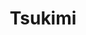 ---
layout: place
title: "Tsukimi"
permalink: /texas/austin/tsukimi.html
stateAbbr: TX
stateName: Texas
cityName: Austin
seo:
  name: "Tsukimi"
  type: Restaurant
  links: https://www.tsukimiaustin.com/
description: "Tsukimi serves delicious sushi in Austin, Texas. Try fresh Japanese dishes for a great dining experience. "
place_id: ChIJWW1mSSPPRIYRriBy7jZ9QgY
photos:
  - name: >-
      places/ChIJWW1mSSPPRIYRriBy7jZ9QgY/photos/AeeoHcLxRFgmdXPitdVgZNJdgGcHhWVXG1Y3dDvosUyT9wrcc4NJxxrCasXavHyHd6E22JPoHZOTZZYJ7XhfwCqFkgm26e4bM2LBegsaqpfUTTEMEg6G_ND3h5OCuFj1HUtlCdq8FZMB635u2vryf9Wv4w4I2BEEu2IRUbB10n1SHYI9zVo86rCG42LWXbZ0WtOLAkp0pXZpOQQILrFN0OTqx0_LvF_-z7_86UPI5rpkBDMehYdvOJElIf3k7QZcBi84zvKSiw3Ho5qEy8OE4IpkrSouhE7HDb7IGi2bc6loCeFz4g
    widthPx: 4800
    heightPx: 3200
    authorAttributions:
      - displayName: Tsukimi
        uri: https://maps.google.com/maps/contrib/102633979665514436753
        photoUri: >-
          https://lh3.googleusercontent.com/a-/ALV-UjVIPQ7HP3M19gjYbfJ332SGIIntHs2aAMRMhUQoCK-Z6sd4A4gs=s100-p-k-no-mo
    flagContentUri: >-
      https://www.google.com/local/imagery/report/?cb_client=maps_api_places.places_api&image_key=!1e10!2sAF1QipOJu287FjngFKTA2ebS8AtXMGIQGSNHKX_y-oki&hl=en-US
    googleMapsUri: >-
      https://www.google.com/maps/place//data=!3m4!1e2!3m2!1sAF1QipOJu287FjngFKTA2ebS8AtXMGIQGSNHKX_y-oki!2e10!4m2!3m1!1s0x8644cf2349666d59:0x6427d36ee7220ae
  - name: >-
      places/ChIJWW1mSSPPRIYRriBy7jZ9QgY/photos/AeeoHcIz4RhHOJugUebYx1PPbkpx7ALx4w3Z4s_i_OVA8KXgJy6l4-eMEUVEzjPTgdyFHZ98pgXEAYcbZ5JNXbCoLRUWz99GTxOAkCxb0tq4X5u8HgEDp7w16bxHf1q-Ysponem4mREhJNJ0V_sB7CYy5PNA7SDSk8vUMCBQhS223GQNynJ5667Xy8ZUagmqrKnHuAldGTJul6rEbePZMlGHVT3SWoMkUezjB288C7qdtfDw4VnHNIqULW7M9aotvMAisW3xWWR4jcxxwANh91TuMqV0C6utuTCaIXi6xT2c-tlW_g
    widthPx: 2048
    heightPx: 1536
    authorAttributions:
      - displayName: Tsukimi
        uri: https://maps.google.com/maps/contrib/102633979665514436753
        photoUri: >-
          https://lh3.googleusercontent.com/a-/ALV-UjVIPQ7HP3M19gjYbfJ332SGIIntHs2aAMRMhUQoCK-Z6sd4A4gs=s100-p-k-no-mo
    flagContentUri: >-
      https://www.google.com/local/imagery/report/?cb_client=maps_api_places.places_api&image_key=!1e10!2sAF1QipPn4i9XqP0gvVJO3MFSeBflgyJ7-YpgAz-nCwnv&hl=en-US
    googleMapsUri: >-
      https://www.google.com/maps/place//data=!3m4!1e2!3m2!1sAF1QipPn4i9XqP0gvVJO3MFSeBflgyJ7-YpgAz-nCwnv!2e10!4m2!3m1!1s0x8644cf2349666d59:0x6427d36ee7220ae
  - name: >-
      places/ChIJWW1mSSPPRIYRriBy7jZ9QgY/photos/AeeoHcKJqJStlLN6pf_2Y-p6RjW4WRzB2WwvblO2w2O7h0TtqXo_FqGsT25caFR0VnsmthdtY9jl6yu_1KSDRDXCrFpfmSr0YkYjxlYTwfDoM96cB9okXki1k6CpHsPZyz8VNgk5UYsxiVmUy9c9_HDWA30R8wz1xONs0jKdA41fqiiW9pLNlZX4ImiF18SZGFLp6uqhGyMH0Ua4XAKaP0vwctsmRNUNj1RI3SI2j7qyIi9AtgwcqTY-fU2Lnsnp5ZfUSh341ByAgdDKiH4t_piPrIxAK08MIKojldG0tUkQwV1Uxx6k8VUU349jid-tJGezANAA9cfFxp7xpsytSHBbGY-plclY5fh50bgJ87tFS-Y4h52t2K72Wj4G1FEjSl6AREUVvMDs7qw-7PKQ5KjECYFR6lftf_VlXY2AdX1exymtWaTbIKLCa6X1YBU2Xg
    widthPx: 3000
    heightPx: 4000
    authorAttributions:
      - displayName: James Hannusch
        uri: https://maps.google.com/maps/contrib/114994317181262341014
        photoUri: >-
          https://lh3.googleusercontent.com/a-/ALV-UjXAb3jVtC4UfaK0S10L3VRhf8r72cjRYdy-YESDSB2FgUODb88g=s100-p-k-no-mo
    flagContentUri: >-
      https://www.google.com/local/imagery/report/?cb_client=maps_api_places.places_api&image_key=!1e10!2sCIABIhADycTjvjZmzGfM_lcAA3NK&hl=en-US
    googleMapsUri: >-
      https://www.google.com/maps/place//data=!3m4!1e2!3m2!1sCIABIhADycTjvjZmzGfM_lcAA3NK!2e10!4m2!3m1!1s0x8644cf2349666d59:0x6427d36ee7220ae
  - name: >-
      places/ChIJWW1mSSPPRIYRriBy7jZ9QgY/photos/AeeoHcIMWxEcbtVrVFBLiqVXsaoQn95vzZs8dcpCByMzVbYuCvFxy7b2xMwInqW-RxC9q1FL87RpyybloiApZduuBf1kt8eUeJRMiCAjZrZ-dTDmNhyUa8_JMMe2iJqUUJVTijpux0k7bpi0Nx2pzo6PhbdXyNyknmBjomnzjwBOesF592NXSngx-FEMoBcgWbW5uA3WG8J2FfCpU6CHANfn2iCHbuCDxFS1D3XVFq7Q9YgOtVtw-0qga_E-HjDWns3k2dK1toYfA2aP_cb239IrPvRsveJrqVq-gE_gm5OGFxu-Y_1BAiy08XaMe5-A9fBiTt0w4PyNxLbz0q9cfuRBp3bWixB1wZe42n1UNX90fQCW85DRHR09Ot-17dG-pY3r1Oqqo5h4-jiXyJ0xR0ivaCZfQmTf2CiwMrB8bhkAdmIQVhSm
    widthPx: 4032
    heightPx: 3024
    authorAttributions:
      - displayName: Dirtex Austin LLC
        uri: https://maps.google.com/maps/contrib/110897591937060447488
        photoUri: >-
          https://lh3.googleusercontent.com/a-/ALV-UjWSIS1CpbtF4NA8d-joSR3-ipAsjFHukYRQ1bxMu5qfI9uFmWE=s100-p-k-no-mo
    flagContentUri: >-
      https://www.google.com/local/imagery/report/?cb_client=maps_api_places.places_api&image_key=!1e10!2sCIHM0ogKEICAgMDQ5LuxgQE&hl=en-US
    googleMapsUri: >-
      https://www.google.com/maps/place//data=!3m4!1e2!3m2!1sCIHM0ogKEICAgMDQ5LuxgQE!2e10!4m2!3m1!1s0x8644cf2349666d59:0x6427d36ee7220ae
  - name: >-
      places/ChIJWW1mSSPPRIYRriBy7jZ9QgY/photos/AeeoHcK_t71elzGYJo-IUiSmsGC0ZvSYxlWQThf3wTtARGzbJjTXUQ6KV6UsMC3g8xpdAulgTRrF0M0vXB9ilbhPE8SB9LxPavQUsJVsvVT972dYZLFe3KnCcxfnUXWvSAyFtzcP_be8EoqXxwGYATETJxqMIeV6okYlKpOQTUnsr9L1OvqPefloIHkHaAsCgkKfFyO-211C2y-RY07dX5kroBQJ0p9lA9C2xEEA4Yz3ANFmcIoRYS8rRTfeovxNAKL_L_smP5TPAtczhaTYiGYf4r1UVvl2eWHtQX9kTKbVKwsdXTZ4k4jk5tPgAyyw-x3haZqk0bNFQrM2YjrR5-0Kp8EtkZPtdoTlx1pwFsLKcnu7pCC43wx-GUQBiW6GG0JLN3TH5M-8IcgR-YCW8P62s9skSOJljoaGA_XzA4bcZQsAf7Zl
    widthPx: 4032
    heightPx: 3024
    authorAttributions:
      - displayName: Sean A
        uri: https://maps.google.com/maps/contrib/104644236926830828308
        photoUri: >-
          https://lh3.googleusercontent.com/a-/ALV-UjVDuEBwtOh1xJYYWoZmIZ8YFrlV7vOEk5OoLH2WRXL9r_mNKhwIfw=s100-p-k-no-mo
    flagContentUri: >-
      https://www.google.com/local/imagery/report/?cb_client=maps_api_places.places_api&image_key=!1e10!2sCIHM0ogKEICAgIDG2t7J-AE&hl=en-US
    googleMapsUri: >-
      https://www.google.com/maps/place//data=!3m4!1e2!3m2!1sCIHM0ogKEICAgIDG2t7J-AE!2e10!4m2!3m1!1s0x8644cf2349666d59:0x6427d36ee7220ae
  - name: >-
      places/ChIJWW1mSSPPRIYRriBy7jZ9QgY/photos/AeeoHcIjuymHgwBBRZCcc5N7FKZk6n4ncWYRHHokNUjEc888OdH2jgTi0DBG9AbACnclvc3doloUmbskz5eLjeY-SwlS0yX-qAKdBwrcxy4GsSkidP0qCdHwBXEDAzJzOgRwTWbU8wH6t8XcKT_VjaaLMisifHmbvtrcZaLJGD0kzbtpUSISRRa5bImXWhFhTGH4SQosk_xMynBlYZXtGGClOzC8d40qPVz_shHMrZA4JdZFqqmjg44Ia1djRDKiwihvJ9zRXjhpyctnFYkD0kCQkV8tedfhj2NxqA8esb20R2bEPQ
    widthPx: 640
    heightPx: 640
    authorAttributions:
      - displayName: Tsukimi
        uri: https://maps.google.com/maps/contrib/102633979665514436753
        photoUri: >-
          https://lh3.googleusercontent.com/a-/ALV-UjVIPQ7HP3M19gjYbfJ332SGIIntHs2aAMRMhUQoCK-Z6sd4A4gs=s100-p-k-no-mo
    flagContentUri: >-
      https://www.google.com/local/imagery/report/?cb_client=maps_api_places.places_api&image_key=!1e10!2sAF1QipOER0F7a2bwlWt9-_m0FtQM5-o1GSDsnVskWpfA&hl=en-US
    googleMapsUri: >-
      https://www.google.com/maps/place//data=!3m4!1e2!3m2!1sAF1QipOER0F7a2bwlWt9-_m0FtQM5-o1GSDsnVskWpfA!2e10!4m2!3m1!1s0x8644cf2349666d59:0x6427d36ee7220ae
  - name: >-
      places/ChIJWW1mSSPPRIYRriBy7jZ9QgY/photos/AeeoHcK2cTvA5ONTyufIYhMGYty1ke4eSGVM53h7Blt-8GGMCqofqRzDxmkFxF92ylPqg1fHMlo0v0Ajkb_NwOETOooL0Ss9q8wAlotQwBzrSAqDk63W4nkjN9vfBlzQWiocQQuBC492DV-hVvg2BVO0BY_vIGKZsbg-GVnz2itNxg1s7ToozpZCMojP8iCkTgICCHWtzxb-xfmfFWt062aylF-_2hGc_WlqHcN1Gyj7yYI-VMPOVL5cKO107BbACfehIB3XC6xBlGnOq3pTMeHFpoE7fPFZxNBzo3lZz9mnoECA0TjeZdenAaY4WuuXma7Vvt7SkuwyWFBH7Dp7KdhfniH_horcmc7Ak-uFkVT-fb5olA_FDU2PdJ-93BcaMlXgap_XT8cdCBTmkDW9V9Xkisncvtb5UxmkPC1bqrM7KiL8Hw
    widthPx: 4032
    heightPx: 3024
    authorAttributions:
      - displayName: Dirtex Austin LLC
        uri: https://maps.google.com/maps/contrib/110897591937060447488
        photoUri: >-
          https://lh3.googleusercontent.com/a-/ALV-UjWSIS1CpbtF4NA8d-joSR3-ipAsjFHukYRQ1bxMu5qfI9uFmWE=s100-p-k-no-mo
    flagContentUri: >-
      https://www.google.com/local/imagery/report/?cb_client=maps_api_places.places_api&image_key=!1e10!2sCIHM0ogKEICAgMDQ5LuxQQ&hl=en-US
    googleMapsUri: >-
      https://www.google.com/maps/place//data=!3m4!1e2!3m2!1sCIHM0ogKEICAgMDQ5LuxQQ!2e10!4m2!3m1!1s0x8644cf2349666d59:0x6427d36ee7220ae
  - name: >-
      places/ChIJWW1mSSPPRIYRriBy7jZ9QgY/photos/AeeoHcLL-s0eiDjO4l4JQcs3M24TCdtM8dJUhASM-6_EsZ_mlQ74PCJ55EakFfdxNuwOMGHvqFz4GzztOjLV0JVwb-egmKWIK5brx6qgp3h-9elL5dw1-fazRGs0wAIDFaq3heh9qYtSRK5hJn0ZcXCe4F3_olCiRCYa7OMZ-BCeHZguxdu9u5x12zqdGUN0ehXRJarEzGdH8suPPl401MtzCVjVBbRmLDrZFZ0Inzaado6GlaZLYmFF0qYlt6ft240ns-TdenMF6f_Mt2kkTrgZG7Ldu-q-9TqednHRfMR7nqpyrny-X_JVmel4CSVwobyzLWPjcIvevDxSsjEqF_nl71fUJ4SHkwDNGPNWjeGSP0LWFD3lVWvvL0XVHS0HhOkikzhmSykH0DIvrSTGfe0CebrYukisY6w3B0Rur8yQdEjZcQ
    widthPx: 4080
    heightPx: 3072
    authorAttributions:
      - displayName: Michael Wei
        uri: https://maps.google.com/maps/contrib/108768630787763085283
        photoUri: >-
          https://lh3.googleusercontent.com/a-/ALV-UjU2YJYf3DJRGYXpTv1ONyxAXZWvPXRS3Qa0UxLfeUcKB9i7Fgo70g=s100-p-k-no-mo
    flagContentUri: >-
      https://www.google.com/local/imagery/report/?cb_client=maps_api_places.places_api&image_key=!1e10!2sCIHM0ogKEICAgIDB__r9eQ&hl=en-US
    googleMapsUri: >-
      https://www.google.com/maps/place//data=!3m4!1e2!3m2!1sCIHM0ogKEICAgIDB__r9eQ!2e10!4m2!3m1!1s0x8644cf2349666d59:0x6427d36ee7220ae
  - name: >-
      places/ChIJWW1mSSPPRIYRriBy7jZ9QgY/photos/AeeoHcIfzyJ5I-iN3jsWORp9AVU-i3YzqoxiOCNhzWtfLEDVDDY0X4HFJZf1ww5s8cHqU5NCP5RzJX1krn52csqTkLz8b5Fhv9UCW3RfrjvyvmsOL_vI9KjbgiDFirG_dXZwhovFGork9ni0G8lM_qUQzvkKcabMVhRfuuWaGo1RxTzUpz1E5z1uDcwxCCXya4d847VdhtfxN-U6nBJ8WldCorKz4kM3q2SXqvN_ejMB87goExAyVnN75vfW46vKGfQnqWFtWmI2G3OGfhQgd3DqBkrK5d-LBHR15E5ISdi2wXm84KMIiq-kwAC8nCbd6PXkM1UNoudIwo-2Bh6t_sr5_icfwzin8EFQcsgHjCYex-oHH_RajXQHFMph2tcRzRza2-dnV3mx8LwFL0SrJwXPhCmBSE7tkJ0sYtxYVsCAIb-_Q3aD
    widthPx: 3024
    heightPx: 4032
    authorAttributions:
      - displayName: Jqiatx
        uri: https://maps.google.com/maps/contrib/108359549497708383153
        photoUri: >-
          https://lh3.googleusercontent.com/a-/ALV-UjVbXWb1S9SAFg-ip_r4A7EUzlwYNAfAY2NJIwQPfytQBLrftiIH=s100-p-k-no-mo
    flagContentUri: >-
      https://www.google.com/local/imagery/report/?cb_client=maps_api_places.places_api&image_key=!1e10!2sCIHM0ogKEICAgIC7p8LAmQE&hl=en-US
    googleMapsUri: >-
      https://www.google.com/maps/place//data=!3m4!1e2!3m2!1sCIHM0ogKEICAgIC7p8LAmQE!2e10!4m2!3m1!1s0x8644cf2349666d59:0x6427d36ee7220ae
  - name: >-
      places/ChIJWW1mSSPPRIYRriBy7jZ9QgY/photos/AeeoHcIh4OwCYViPaHeuRILS-yCv3OI0gejwYbmsXXoUKGNmYqONe-wmqStQSCp-DNUCn1AaF50Y9WT4Vw4h8V9H3qKOe_wKG82hgHzOnJrIsWViOUXORgnxSPR0-eWxVaFEK948eeOffHwrwJYTfYyFOuCM6V_auC_o4AC3bHX0QeIR926PyjoeDht6l08Be-3fcHXKhbzzJX3yCsH8YsPcj-rLE151azLHsNFq_iHCg_tOD5nodyHfkFn80tyWpGaAUrFl3NcBs4KVvEohwRSiLowknASODVetmK5fZ3BYqORb_OtwGyeCFUIVzF82mDGiqECny39FV41ZFLD9kgib7Df9Nfy_LnIprtDrgswCesyIHgwtwtKaV55dlIxWfa__9b2cmAmtQ_MSr9gA4rI8RVfU1VP5a8RSDqfkmnJYYOW_zLRQ
    widthPx: 4032
    heightPx: 3024
    authorAttributions:
      - displayName: John Smith
        uri: https://maps.google.com/maps/contrib/108610900973352691642
        photoUri: >-
          https://lh3.googleusercontent.com/a-/ALV-UjUExZ0rWG-DXa_T8XVw7Rcbyb47YYg4z4RGdfHrav11zOzn84giVw=s100-p-k-no-mo
    flagContentUri: >-
      https://www.google.com/local/imagery/report/?cb_client=maps_api_places.places_api&image_key=!1e10!2sCIHM0ogKEICAgIDprZeEiwE&hl=en-US
    googleMapsUri: >-
      https://www.google.com/maps/place//data=!3m4!1e2!3m2!1sCIHM0ogKEICAgIDprZeEiwE!2e10!4m2!3m1!1s0x8644cf2349666d59:0x6427d36ee7220ae
address: 12400 N Interstate Hwy 35 A-111, Austin, TX 78753, USA
street: 12400 N Interstate Hwy 35 A-111
city: Austin
state: TX
zip: '78753'
country: USA
neighborhood: Gracy Woods
latitude: '30.404119'
longitude: '-97.676021'
accessibility_options:
  wheelchairAccessibleParking: true
  wheelchairAccessibleEntrance: true
  wheelchairAccessibleRestroom: true
  wheelchairAccessibleSeating: true
business_status: OPERATIONAL
name: Tsukimi
google_maps_links:
  directionsUri: >-
    https://www.google.com/maps/dir//''/data=!4m7!4m6!1m1!4e2!1m2!1m1!1s0x8644cf2349666d59:0x6427d36ee7220ae!3e0
  placeUri: https://maps.google.com/?cid=451060587572633774
  writeAReviewUri: >-
    https://www.google.com/maps/place//data=!4m3!3m2!1s0x8644cf2349666d59:0x6427d36ee7220ae!12e1
  reviewsUri: >-
    https://www.google.com/maps/place//data=!4m4!3m3!1s0x8644cf2349666d59:0x6427d36ee7220ae!9m1!1b1
  photosUri: >-
    https://www.google.com/maps/place//data=!4m3!3m2!1s0x8644cf2349666d59:0x6427d36ee7220ae!10e5
primary_type: Sushi Restaurant
opening_hours:
  regular: null
  current: null
secondary_opening_hours:
  regular:
    weekdayDescriptions: null
    type: null
  current:
    weekdayDescriptions: null
    type: null
phone: (512) 386-1037
price_level: PRICE_LEVEL_MODERATE
price_range: $30 &ndash; $50
rating: '4.2'
rating_count: 777
website: https://www.tsukimiaustin.com/
reviews: null
parking_options: null
payment_options: null
allow_dogs: null
curbside_pickup: null
delivery: null
dine_in: null
good_for_children: null
good_for_groups: null
good_for_sports: null
live_music: null
menu_for_children: null
outdoor_seating: null
reservable: null
restroom: null
serves_beer: null
serves_breakfast: null
serves_brunch: null
serves_cocktails: null
serves_coffee: null
serves_dinner: null
serves_dessert: null
serves_lunch: null
serves_vegetarian_food: null
serves_wine: null
takeout: null
summary: null

---